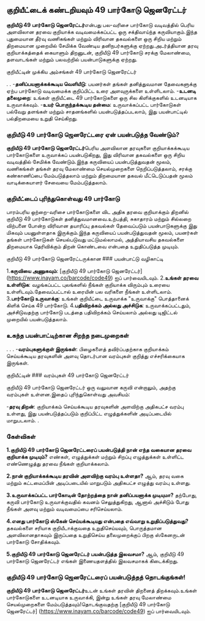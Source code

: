 ## குறியீட்டைக் கண்டறியவும் 49 பார்கோடு ஜெனரேட்டர்

**குறியீடு 49 பார்கோடு ஜெனரேட்டர்**என்பது பல-வரிசை பார்கோடு வடிவத்தில் பெரிய அளவிலான தரவை குறியாக்க வடிவமைக்கப்பட்ட ஒரு சக்திவாய்ந்த கருவியாகும்.இந்த புதுமையான தீர்வு வணிகங்கள் மற்றும் விரிவான தகவல்களை ஒரு சிறிய மற்றும் திறமையான முறையில் சேமிக்க வேண்டிய தனிநபர்களுக்கு ஏற்றது.அடர்த்தியான தரவு குறியாக்கத்தைக் கையாளும் திறனுடன், குறியீடு 49 பார்கோடு சரக்கு மேலாண்மை, தளவாடங்கள் மற்றும் பலவற்றில் பயன்பாடுகளுக்கு ஏற்றது.

குறியீட்டின் முக்கிய அம்சங்கள் 49 பார்கோடு ஜெனரேட்டர்

.
.
-**தனிப்பயனாக்கக்கூடிய வெளியீடு**: பயனர்கள் தங்கள் தனித்துவமான தேவைகளுக்கு ஏற்ப பார்கோடு வடிவமைக்க குறிப்பிட்ட உரை அளவுருக்களை உள்ளிடலாம்.
-**உடனடி தலைமுறை**: உங்கள் குறியீட்டை 49 பார்கோடுகளை ஒரு சில கிளிக்குகளில் உடனடியாக உருவாக்கவும்.
-**உயர் பொருந்தக்கூடிய தன்மை**: உருவாக்கப்பட்ட பார்கோடுகள் பல்வேறு தளங்கள் மற்றும் சாதனங்களில் பயன்படுத்தப்படலாம், இது பயன்பாட்டில் பல்திறமையை உறுதி செய்கிறது.

### குறியீடு 49 பார்கோடு ஜெனரேட்டரை ஏன் பயன்படுத்த வேண்டும்?

**குறியீடு 49 பார்கோடு ஜெனரேட்டர்**பெரிய அளவிலான தரவுகளை குறியாக்கக்கூடிய பார்கோடுகளை உருவாக்கப் பயன்படுகிறது, இது விரிவான தகவல்களை ஒரு சிறிய வடிவத்தில் சேமிக்க வேண்டும்.இந்த கருவியைப் பயன்படுத்துவதன் மூலம், வணிகங்கள் தங்கள் தரவு மேலாண்மை செயல்முறைகளை நெறிப்படுத்தலாம், சரக்கு கண்காணிப்பை மேம்படுத்தலாம் மற்றும் திறமையான தகவல் மீட்டெடுப்பதன் மூலம் வாடிக்கையாளர் சேவையை மேம்படுத்தலாம்.

### குறியீட்டைப் புரிந்துகொள்வது 49 பார்கோடு

பாரம்பரிய ஒற்றை-வரிசை பார்கோடுகளை விட அதிக தரவை குறியாக்கும் திறனில் குறியீடு 49 பார்கோடுகள் தனித்துவமானவை.உற்பத்தி, சுகாதாரம் மற்றும் சில்லறை விற்பனை போன்ற விரிவான தயாரிப்பு தகவல்கள் தேவைப்படும் பயன்பாடுகளுக்கு இது மிகவும் பயனுள்ளதாக இருக்கும்.இந்த கருவியைப் பயன்படுத்துவதன் மூலம், பயனர்கள் தங்கள் பார்கோடுகள் செயல்படுவது மட்டுமல்லாமல், அத்தியாவசிய தகவல்களை திறமையாக தெரிவிக்கும் திறன் கொண்டவை என்பதை உறுதிப்படுத்த முடியும்.

குறியீடு 49 பார்கோடு ஜெனரேட்டருக்கான ### பயன்பாட்டு வழிகாட்டி

1.**கருவியை அணுகவும்**: [குறியீடு 49 பார்கோடு ஜெனரேட்டர்] (https://www.inayam.co/barcode/code49) ஐப் பார்வையிடவும்.
2.**உங்கள் தரவை உள்ளிடுக**: வழங்கப்பட்ட புலங்களில் நீங்கள் குறியாக்க விரும்பும் உரையை உள்ளிடவும்.தேவைப்பட்டால் உரையின் பல வரிகளை நீங்கள் உள்ளிடலாம்.
3.**பார்கோடு உருவாக்கு**: உங்கள் குறியீட்டை உருவாக்க "உருவாக்கு" பொத்தானைக் கிளிக் செய்க 49 பார்கோடு.
4.**பதிவிறக்கம் அல்லது அச்சிடுக**: உருவாக்கப்பட்டதும், அச்சிடுவதற்கு பார்கோடு படத்தை பதிவிறக்கம் செய்யலாம் அல்லது டிஜிட்டல் முறையில் பயன்படுத்தலாம்.

### உகந்த பயன்பாட்டிற்கான சிறந்த நடைமுறைகள்

.
.
.
-**வரம்புகளுக்குள் இருங்கள்**: பிழைகளைத் தவிர்ப்பதற்காக குறியாக்கம் செய்யக்கூடிய தரவுகளின் அளவு தொடர்பான வரம்புகள் குறித்து எச்சரிக்கையாக இருங்கள்.

குறியீட்டின் ### வரம்புகள் 49 பார்கோடு ஜெனரேட்டர்

குறியீடு 49 பார்கோடு ஜெனரேட்டர் ஒரு வலுவான கருவி என்றாலும், அதற்கு வரம்புகள் உள்ளன.இதைப் புரிந்துகொள்வது அவசியம்:

-**தரவு திறன்**: குறியாக்கம் செய்யக்கூடிய தரவுகளின் அளவிற்கு அதிகபட்ச வரம்பு உள்ளது, இது பயன்படுத்தப்படும் குறிப்பிட்ட எழுத்துக்களின் அடிப்படையில் மாறுபடலாம்.
.

### கேள்விகள்

**1.குறியீடு 49 பார்கோடு ஜெனரேட்டரைப் பயன்படுத்தி நான் எந்த வகையான தரவை குறியாக்க முடியும்?**
எண்கள், எழுத்துக்கள் மற்றும் சிறப்பு எழுத்துக்கள் உள்ளிட்ட எண்ணெழுத்து தரவை நீங்கள் குறியாக்கலாம்.

**2.நான் குறியாக்கக்கூடிய தரவின் அளவிற்கு வரம்பு உள்ளதா?**
ஆம், தரவு வகை மற்றும் கட்டமைப்பின் அடிப்படையில் மாறுபடும் அதிகபட்ச எழுத்து வரம்பு உள்ளது.

**3.உருவாக்கப்பட்ட பார்கோடின் தோற்றத்தை நான் தனிப்பயனாக்க முடியுமா?**
தற்போது, ​​கருவி பார்கோடு உருவாக்குவதில் கவனம் செலுத்துகிறது, ஆனால் அச்சிடும் போது நீங்கள் அளவு மற்றும் வடிவமைப்பை சரிசெய்யலாம்.

**4.எனது பார்கோடு ஸ்கேன் செய்யக்கூடியது என்பதை எவ்வாறு உறுதிப்படுத்துவது?**
தகவல்களை சரியாக குறியீடாக்குவதை உறுதிசெய்யவும், பொருத்தமான அளவிலானதாகவும் இருப்பதை உறுதிசெய்ய தலைமுறைக்குப் பிறகு ஸ்கேனருடன் பார்கோடு சோதிக்கவும்.

**5.குறியீடு 49 பார்கோடு ஜெனரேட்டர் பயன்படுத்த இலவசமா?**
ஆம், குறியீடு 49 பார்கோடு ஜெனரேட்டர் எங்கள் இணையதளத்தில் இலவசமாகக் கிடைக்கிறது.

### குறியீடு 49 பார்கோடு ஜெனரேட்டரைப் பயன்படுத்தத் தொடங்குங்கள்!

**குறியீடு 49 பார்கோடு ஜெனரேட்டர்**உடன் உங்கள் தரவின் திறனைத் திறக்கவும்.உங்கள் பார்கோடுகளை உடனடியாக உருவாக்கி, இன்று உங்கள் தரவு மேலாண்மை செயல்முறைகளை மேம்படுத்தவும்!தொடங்குவதற்கு [குறியீடு 49 பார்கோடு ஜெனரேட்டர்] (https://www.inayam.co/barcode/code49) ஐப் பார்வையிடவும்.
